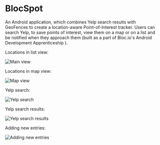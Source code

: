 # BlocSpot
An Android application, which combines Yelp search results with GeoFences to create a location-aware Point-of-Interest tracker. Users can search Yelp, to save points of interest, view them on a map or on a list and be notified when they approach them (built as a part of Bloc.io's Android Development Apprenticeship ).

Locations in list view:

![Main view](/Screens/bs1.png?raw=true "Main view")

Locations in map view:

![Map view](/Screens/bs2.png?raw=true "Map view")

Yelp search:

![Yelp search](/Screens/bs3.png?raw=true "Yelp search")

Yelp search results:

![Yelp search results](/Screens/bs4.png?raw=true "Yelp search results")

Adding new entries:

![Adding new entries](/Screens/bs5.png?raw=true "Adding new entries")
